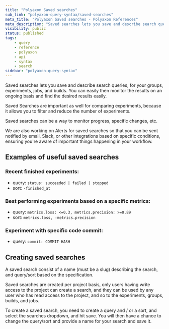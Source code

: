 ```yaml
---
title: "Polyaxon Saved searches"
sub_link: "polyaxon-query-syntax/saved-searches"
meta_title: "Polyaxon Saved searches - Polyaxon References"
meta_description: "Saved searches lets you save and describe search queries, for your groups, experiments, jobs, and builds."
visibility: public
status: published
tags:
    - query
    - reference
    - polyaxon
    - api
    - syntax
    - search
sidebar: "polyaxon-query-syntax"
---
```


Saved searches lets you save and describe search queries, for your groups, experiments, jobs, and builds. 
You can easily then monitor the results on an ongoing basis and find the desired results easily.
 
Saved Searches are important as well for comparing experiments, because it allows you to filter and reduce the number of experiments. 

Saved searches can be a way to monitor progress, specific changes, etc. 

We are also working on Alerts for saved searches so that you can be sent notified by email, Slack, or other integrations based on specific conditions,
ensuring you're aware of important things happening in your workflow.


## Examples of useful saved searches

### Recent finished experiments:

 * query: `status: succeeded | failed | stopped`
 * sort: `-finished_at`
 
### Best performing experiments based on a specific metrics:

 * query: `metrics.loss: <=0.3, metrics.precision: >=0.89`
 * sort: `metrics.loss, -metrics.precision`
 
### Experiment with specific code commit:

 * query: `commit: COMMIT-HASH`


## Creating saved searches

A saved search consist of a name (must be a slug) describing the search, and query/sort based on the specification.

Saved searches are created per project basis, only users having write access to the project can create a search, 
and they can be used by any user who has read access to the project, and so to the experiments, groups, builds, and jobs.  

To create a saved search, you need to create a query and / or a sort, and select the searches dropdown, 
and hit save. You will then have a chance to change the query/sort and provide a name for your search and save it.
